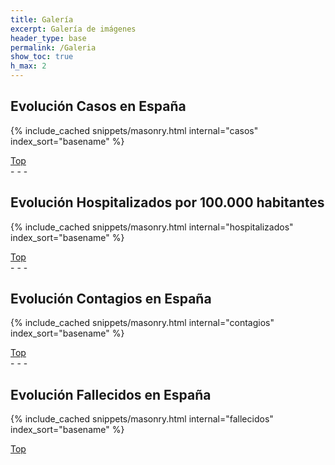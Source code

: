 ```yaml
---
title: Galería
excerpt: Galería de imágenes 
header_type: base
permalink: /Galeria
show_toc: true
h_max: 2
---
```


## Evolución Casos en España

{% include_cached snippets/masonry.html internal="casos" index_sort="basename" %}

<div class="text-right">
      <a href="#toc" class="btn btn-lg border-0 chulapa-text-body-color"><i class="fa fa-chevron-up fa-lg" aria-hidden="true"></i><span class="sr-only">Top</span></a>
</div>
- - - 

## Evolución Hospitalizados por 100.000 habitantes

{% include_cached snippets/masonry.html internal="hospitalizados" index_sort="basename" %}

<div class="text-right">
      <a href="#toc" class="btn btn-lg border-0 chulapa-text-body-color"><i class="fa fa-chevron-up fa-lg" aria-hidden="true"></i><span class="sr-only">Top</span></a>
</div>
- - -

## Evolución Contagios en España

{% include_cached snippets/masonry.html internal="contagios" index_sort="basename" %}

<div class="text-right">
      <a href="#toc" class="btn btn-lg border-0 chulapa-text-body-color"><i class="fa fa-chevron-up fa-lg" aria-hidden="true"></i><span class="sr-only">Top</span></a>
</div>
- - - 

## Evolución Fallecidos en España

{% include_cached snippets/masonry.html internal="fallecidos" index_sort="basename" %}

<div class="text-right">
      <a href="#toc" class="btn btn-lg border-0 chulapa-text-body-color"><i class="fa fa-chevron-up fa-lg" aria-hidden="true"></i><span class="sr-only">Top</span></a>
</div>